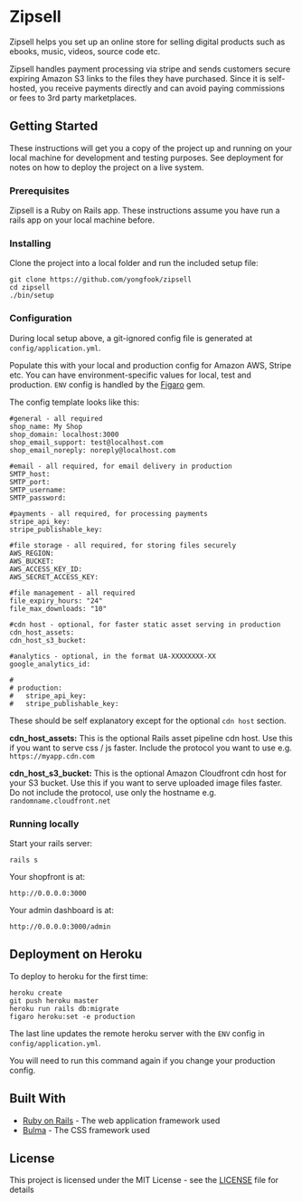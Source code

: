 # Zipsell

Zipsell helps you set up an online store for selling digital products such as ebooks, music, videos, source code etc. 

Zipsell handles payment processing via stripe and sends customers secure expiring Amazon S3 links to the files they have purchased. Since it is self-hosted, you receive payments directly and can avoid paying commissions or fees to 3rd party marketplaces.

## Getting Started

These instructions will get you a copy of the project up and running on your local machine for development and testing purposes. See deployment for notes on how to deploy the project on a live system.

### Prerequisites

Zipsell is a Ruby on Rails app. These instructions assume you have run a rails app on your local machine before.

### Installing

Clone the project into a local folder and run the included setup file:

```
git clone https://github.com/yongfook/zipsell
cd zipsell
./bin/setup
```

### Configuration

During local setup above, a git-ignored config file is generated at `config/application.yml`.

Populate this with your local and production config for Amazon AWS, Stripe etc. You can have environment-specific values for local, test and production. `ENV` config is handled by the [Figaro](https://github.com/laserlemon/figaro) gem.

The config template looks like this:

```
#general - all required
shop_name: My Shop
shop_domain: localhost:3000
shop_email_support: test@localhost.com
shop_email_noreply: noreply@localhost.com

#email - all required, for email delivery in production
SMTP_host: 
SMTP_port: 
SMTP_username: 
SMTP_password: 

#payments - all required, for processing payments
stripe_api_key: 
stripe_publishable_key: 

#file storage - all required, for storing files securely
AWS_REGION: 
AWS_BUCKET: 
AWS_ACCESS_KEY_ID: 
AWS_SECRET_ACCESS_KEY: 

#file management - all required
file_expiry_hours: "24"
file_max_downloads: "10"

#cdn host - optional, for faster static asset serving in production
cdn_host_assets: 
cdn_host_s3_bucket: 

#analytics - optional, in the format UA-XXXXXXXX-XX
google_analytics_id:

#
# production:
#   stripe_api_key: 
#   stripe_publishable_key: 
```

These should be self explanatory except for the optional `cdn host` section.

**cdn_host_assets:** This is the optional Rails asset pipeline cdn host. Use this if you want to serve css / js faster. Include the protocol you want to use e.g. `https://myapp.cdn.com`

**cdn_host_s3_bucket:** This is the optional Amazon Cloudfront cdn host for your S3 bucket. Use this if you want to serve uploaded image files faster. Do not include the protocol, use only the hostname e.g. `randomname.cloudfront.net`

### Running locally

Start your rails server:

```rails s```

Your shopfront is at:

```http://0.0.0.0:3000```

Your admin dashboard is at:

```http://0.0.0.0:3000/admin```

## Deployment on Heroku

To deploy to heroku for the first time:

```
heroku create
git push heroku master
heroku run rails db:migrate
figaro heroku:set -e production
```

The last line updates the remote heroku server with the `ENV` config in `config/application.yml`. 

You will need to run this command again if you change your production config.

## Built With

* [Ruby on Rails](https://rubyonrails.org) - The web application framework used
* [Bulma](https://bulma.io) - The CSS framework used

## License

This project is licensed under the MIT License - see the [LICENSE](LICENSE) file for details